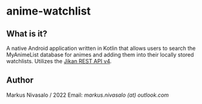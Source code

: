 # anime-watchlist

## What is it?
A native Android application written in Kotlin that allows users to search the MyAnimeList database for animes and adding them into their locally stored watchlists. Utilizes the [Jikan REST API v4](https://docs.api.jikan.moe/).

## Author

Markus Nivasalo / 2022
Email: _markus.nivasalo (at) outlook.com_
